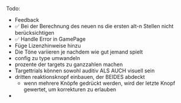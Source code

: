 Todo:
- Feedback
- ✅ Bei der Berechnung des neuen ns die ersten alt-n Stellen nicht berücksichtigen
- ✅ Handle Error in GamePage
- Füge Lizenzhinweise hinzu
- Die Töne variieren je nachdem wie gut jemand spielt
- config zu type umwandeln
- prozente der targets zu ganzzahlen machen
- Targettrials können sowohl auditiv ALS AUCH visuell sein
- dritten reaktionsknopf einbauen, der BEIDES abdeckt
  - wenn mehrere Knöpfe gedrückt werden, wird der letzte Knopf gewertet, um korrekturen zu erlauben
- 
